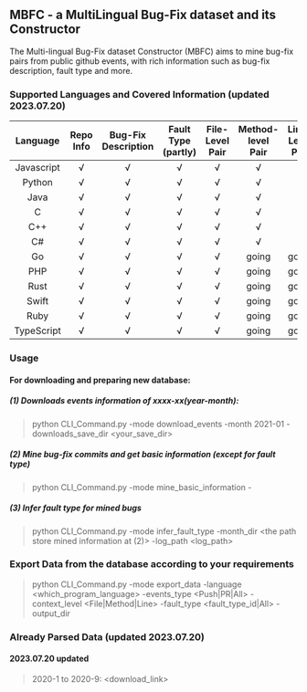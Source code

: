 ## MBFC - a MultiLingual Bug-Fix dataset and its Constructor

The Multi-lingual Bug-Fix dataset Constructor (MBFC) aims to mine bug-fix pairs from public github events, with rich 
information such as bug-fix description, fault type and more.

### Supported Languages and Covered Information (updated 2023.07.20)

| **Language** | **Repo Info** | **Bug-Fix Description** | **Fault Type (partly)** | **File-Level Pair** | **Method-level Pair** | **Line-Level Pair** |
|:------------:|:-------------:|:-----------------------:|:-----------------------:|:-------------------:|:---------------------:|:-------------------:|
| Javascript   | √             | √                       | √                       | √                   | √                     | √                   |
| Python       | √             | √                       | √                       | √                   | √                     | √                   |
| Java         | √             | √                       | √                       | √                   | √                     | √                   |
| C            | √             | √                       | √                       | √                   | √                     | √                   |
| C++          | √             | √                       | √                       | √                   | √                     | √                   |
| C#           | √             | √                       | √                       | √                   | √                     | √                   |
| Go           | √             | √                       | √                       | √                   | going                 | going               |
| PHP          | √             | √                       | √                       | √                   | going                 | going               |
| Rust         | √             | √                       | √                       | √                   | going                 | going               |
| Swift        | √             | √                       | √                       | √                   | going                 | going               |
| Ruby         | √             | √                       | √                       | √                   | going                 | going               |
| TypeScript   | √             | √                       | √                       | √                   | going                 | going               |


### Usage
#### For downloading and preparing new database:
##### (1) Downloads events information of xxxx-xx(year-month):
> python CLI_Command.py -mode download_events -month 2021-01 -downloads_save_dir <your_save_dir>

##### (2) Mine bug-fix commits and get basic information (except for fault type)
> python CLI_Command.py -mode mine_basic_information -

##### (3) Infer fault type for mined bugs
> python CLI_Command.py -mode infer_fault_type -month_dir <the path store mined information at (2)> -log_path <log_path>

### Export Data from the database according to your requirements
> python CLI_Command.py -mode export_data -language <which_program_language> -events_type <Push|PR|All> -context_level <File|Method|Line> -fault_type <fault_type_id|All> -output_dir <the directory to store file>


### Already Parsed Data (updated 2023.07.20)
#### 2023.07.20 updated
> 2020-1 to 2020-9: <download_link>